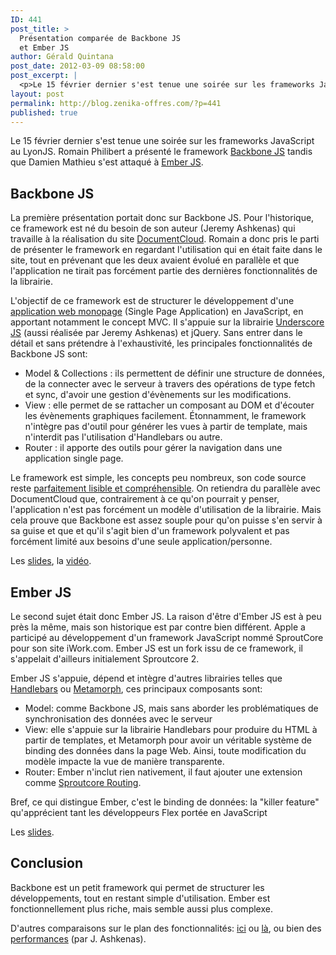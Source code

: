 ```yaml
---
ID: 441
post_title: >
  Présentation comparée de Backbone JS
  et Ember JS
author: Gérald Quintana
post_date: 2012-03-09 08:58:00
post_excerpt: |
  <p>Le 15 février dernier s'est tenue une soirée sur les frameworks JavaScript au LyonJS. Romain Philibert a présenté le framework <a href="http://documentcloud.github.com/backbone/" hreflang="en">Backbone JS</a> tandis que Damien Mathieu s'est attaqué à <a href="http://emberjs.com/" hreflang="en">Ember JS</a>.</p>
layout: post
permalink: http://blog.zenika-offres.com/?p=441
published: true
---
```

<p>Le 15 février dernier s'est tenue une soirée sur les frameworks JavaScript au LyonJS. Romain Philibert a présenté le framework <a href="http://documentcloud.github.com/backbone/" hreflang="en">Backbone JS</a> tandis que Damien Mathieu s'est attaqué à <a href="http://emberjs.com/" hreflang="en">Ember JS</a>.</p>
<!--more-->
<h2>Backbone JS</h2> <p>La première présentation portait donc sur Backbone JS. Pour l'historique, ce framework est né du besoin de son auteur (Jeremy Ashkenas) qui travaille à la réalisation du site <a href="http://www.documentcloud.org" hreflang="en">DocumentCloud</a>. Romain a donc pris le parti de présenter le framework en regardant l'utilisation qui en était faite dans le site, tout en prévenant que les deux avaient évolué en parallèle et que l'application ne tirait pas forcément partie des dernières fonctionnalités de la librairie.</p> <p>L'objectif de ce framework est de structurer le développement d'une <a href="http://fr.wikipedia.org/wiki/Application_Web_Monopage" hreflang="fr">application web monopage</a> (Single Page Application) en JavaScript, en apportant notamment le concept MVC. Il s'appuie sur la librairie <a href="http://documentcloud.github.com/underscore/" hreflang="en">Underscore JS</a> (aussi réalisée par Jeremy Ashkenas) et jQuery. Sans entrer dans le détail et sans prétendre à l'exhaustivité, les principales fonctionnalités de Backbone JS sont:</p> <ul> <li>Model &amp; Collections&nbsp;: ils permettent de définir une structure de données, de la connecter avec le serveur à travers des opérations de type fetch et sync, d'avoir une gestion d'évènements sur les modifications.</li> <li>View&nbsp;: elle permet de se rattacher un composant au DOM et d'écouter les évènements graphiques facilement. Étonnamment, le framework n'intègre pas d'outil pour générer les vues à partir de template, mais n'interdit pas l'utilisation d'Handlebars ou autre.</li> <li>Router&nbsp;: il apporte des outils pour gérer la navigation dans une application single page.</li> </ul> <p>Le framework est simple, les concepts peu nombreux, son code source reste <a href="http://documentcloud.github.com/backbone/docs/backbone.html" hreflang="en">parfaitement lisible et compréhensible</a>. On retiendra du parallèle avec DocumentCloud que, contrairement à ce qu'on pourrait y penser,  l'application n'est pas forcément un modèle d'utilisation de la librairie.  Mais cela prouve que Backbone est assez souple pour qu'on puisse s'en servir à sa guise et que et qu'il s'agit bien d'un framework polyvalent et pas forcément limité aux besoins d'une seule application/personne.</p> <p>Les <a href="http://filirom1.github.com/lyonjs-DocumentCloud-slides/#/intro" hreflang="fr">slides</a>, la <a href="http://youtu.be/IKceArL4tpQ" hreflang="en">vidéo</a>.</p> <h2>Ember JS</h2> <p>Le second sujet était donc Ember JS. La raison d'être d'Ember JS est à peu près la même, mais son historique est par contre bien différent. Apple a participé au développement d'un framework JavaScript nommé SproutCore pour son site iWork.com. Ember JS est un fork issu de ce framework, il s'appelait d'ailleurs initialement Sproutcore 2.</p> <p>Ember JS s'appuie, dépend et intègre d'autres librairies telles que <a href="http://handlebarsjs.com/" hreflang="en">Handlebars</a> ou <a href="https://github.com/tomhuda/metamorph.js/" hreflang="en">Metamorph</a>, ces principaux composants sont:</p> <ul> <li>Model: comme Backbone JS, mais sans aborder les problématiques de synchronisation des données avec le serveur</li> <li>View: elle s'appuie sur la librairie Handlebars  pour produire du HTML à partir de templates, et Metamorph pour avoir un véritable système de binding des données dans la page Web. Ainsi, toute modification du modèle impacte la vue de manière transparente.</li> <li>Router: Ember n'inclut rien nativement, il faut ajouter une extension comme <a href="https://github.com/emberjs-addons/sproutcore-routing" hreflang="en">Sproutcore Routing</a>.</li> </ul> <p>Bref, ce qui distingue Ember, c'est le binding de données: la "killer feature" qu'apprécient tant les développeurs Flex portée en JavaScript</p> <p>Les <a href="http://ember101.heroku.com/#1" hreflang="fr">slides</a>.</p> <h2>Conclusion</h2> <p>Backbone est un petit framework qui permet de structurer les développements, tout en restant simple d'utilisation. Ember est fonctionnellement plus riche, mais semble aussi plus complexe.</p> <p>D'autres comparaisons sur le plan des fonctionnalités: <a href="http://smus.com/backbone-and-ember" hreflang="en">ici</a> ou <a href="http://codebrief.com/2012/02/productivity-versus-performance-fighting-the-good-fight/" hreflang="en">là</a>, ou bien des <a href="http://jsfiddle.net/jashkenas/CGSd5/" hreflang="en">performances</a> (par J. Ashkenas).</p>